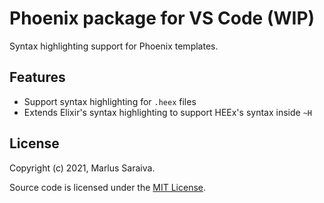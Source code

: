 # Phoenix package for VS Code (WIP)

Syntax highlighting support for Phoenix templates.

## Features

  * Support syntax highlighting for `.heex` files
  * Extends Elixir's syntax highlighting to support HEEx's syntax inside `~H`

## License

Copyright (c) 2021, Marlus Saraiva.

Source code is licensed under the [MIT License](LICENSE).
